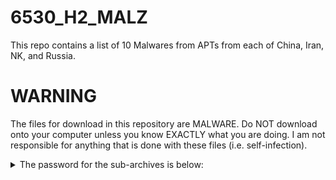 # 6530_H2_MALZ
This repo contains a list of 10 Malwares from APTs from each of China, Iran, NK, and Russia.

# WARNING
The files for download in this repository are MALWARE. Do NOT download onto your computer unless you know EXACTLY what you are doing. I am not responsible for anything that is done with these files (i.e. self-infection).  
<details>
  <summary>
    The password for the sub-archives is below:
  </summary>
  'infected'
</details>
